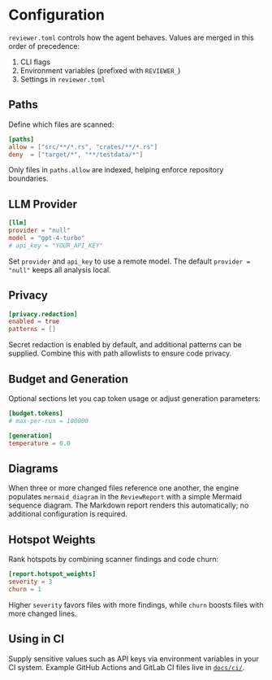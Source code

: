 # Configuration

`reviewer.toml` controls how the agent behaves. Values are merged in this order of precedence:
1. CLI flags
2. Environment variables (prefixed with `REVIEWER_`)
3. Settings in `reviewer.toml`

## Paths
Define which files are scanned:
```toml
[paths]
allow = ["src/**/*.rs", "crates/**/*.rs"]
deny  = ["target/*", "**/testdata/*"]
```
Only files in `paths.allow` are indexed, helping enforce repository boundaries.

## LLM Provider
```toml
[llm]
provider = "null"
model = "gpt-4-turbo"
# api_key = "YOUR_API_KEY"
```
Set `provider` and `api_key` to use a remote model. The default `provider = "null"` keeps all analysis local.

## Privacy
```toml
[privacy.redaction]
enabled = true
patterns = []
```
Secret redaction is enabled by default, and additional patterns can be supplied. Combine this with path allowlists to ensure code privacy.

## Budget and Generation
Optional sections let you cap token usage or adjust generation parameters:
```toml
[budget.tokens]
# max-per-run = 100000

[generation]
temperature = 0.0
```

## Diagrams
When three or more changed files reference one another, the engine populates `mermaid_diagram` in the `ReviewReport` with a simple Mermaid sequence diagram. The Markdown report renders this automatically; no additional configuration is required.

## Hotspot Weights
Rank hotspots by combining scanner findings and code churn:
```toml
[report.hotspot_weights]
severity = 3
churn = 1
```
Higher `severity` favors files with more findings, while `churn` boosts files with more changed lines.

## Using in CI
Supply sensitive values such as API keys via environment variables in your CI system. Example GitHub Actions and GitLab CI files live in [`docs/ci/`](ci/).
